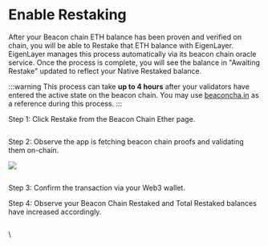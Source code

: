 # Enable Restaking

After your Beacon chain ETH balance has been proven and verified on chain, you will be able to Restake that ETH balance with EigenLayer. EigenLayer manages this process automatically via its beacon chain oracle service. Once the process is complete, you will see the balance in "Awaiting Restake" updated to reflect your Native Restaked balance.

:::warning
This process can take **up to 4 hours** after your validators have entered the active state on the beacon chain. You may use [beaconcha.in](https://beaconcha.in) as a reference during this process.
:::

Step 1: Click Restake from the Beacon Chain Ether page.

<figure><img src="../../../../.gitbook/assets/image (4).png" alt=""/><figcaption></figcaption></figure>

Step 2: Observe the app is fetching beacon chain proofs and validating them on-chain.

![](https://lh7-us.googleusercontent.com/TEQS3Nkjxf9NYe382VZ4UqYatO1r0QAtYvLYVmDavOhl7KkD-xyVamKulgxXVIFPe96u0VCs-gVbQ2UR7Oh-ZuktcHYP0Gfozqq2ZRFEpLhct9GXssVXf5ZZui9MmEKubqwekKrg2mPU9wZrDf8ZzPU)

<figure><img src="../../../../.gitbook/assets/image (7).png" alt=""/><figcaption></figcaption></figure>

Step 3: Confirm the transaction via your Web3 wallet.

Step 4: Observe your Beacon Chain Restaked and Total Restaked balances have increased accordingly.

<figure><img src="../../../../.gitbook/assets/image (8).png" alt=""/><figcaption></figcaption></figure>

\
